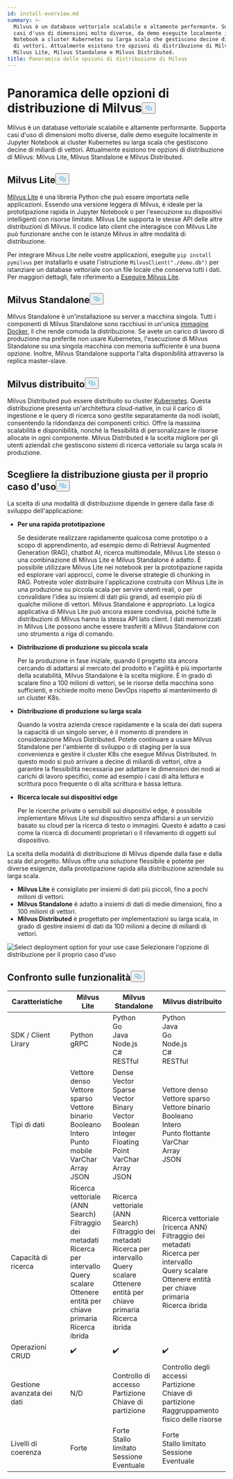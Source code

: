 ```yaml
---
id: install-overview.md
summary: >-
  Milvus è un database vettoriale scalabile e altamente performante. Supporta
  casi d'uso di dimensioni molto diverse, da demo eseguite localmente in Jupyter
  Notebook a cluster Kubernetes su larga scala che gestiscono decine di miliardi
  di vettori. Attualmente esistono tre opzioni di distribuzione di Milvus:
  Milvus Lite, Milvus Standalone e Milvus Distributed.
title: Panoramica delle opzioni di distribuzione di Milvus
---
```

<h1 id="Overview-of-Milvus-Deployment-Options" class="common-anchor-header">Panoramica delle opzioni di distribuzione di Milvus<button data-href="#Overview-of-Milvus-Deployment-Options" class="anchor-icon" translate="no">
      <svg translate="no"
        aria-hidden="true"
        focusable="false"
        height="20"
        version="1.1"
        viewBox="0 0 16 16"
        width="16"
      >
        <path
          fill="#0092E4"
          fill-rule="evenodd"
          d="M4 9h1v1H4c-1.5 0-3-1.69-3-3.5S2.55 3 4 3h4c1.45 0 3 1.69 3 3.5 0 1.41-.91 2.72-2 3.25V8.59c.58-.45 1-1.27 1-2.09C10 5.22 8.98 4 8 4H4c-.98 0-2 1.22-2 2.5S3 9 4 9zm9-3h-1v1h1c1 0 2 1.22 2 2.5S13.98 12 13 12H9c-.98 0-2-1.22-2-2.5 0-.83.42-1.64 1-2.09V6.25c-1.09.53-2 1.84-2 3.25C6 11.31 7.55 13 9 13h4c1.45 0 3-1.69 3-3.5S14.5 6 13 6z"
        ></path>
      </svg>
    </button></h1><p>Milvus è un database vettoriale scalabile e altamente performante. Supporta casi d'uso di dimensioni molto diverse, dalle demo eseguite localmente in Jupyter Notebook ai cluster Kubernetes su larga scala che gestiscono decine di miliardi di vettori. Attualmente esistono tre opzioni di distribuzione di Milvus: Milvus Lite, Milvus Standalone e Milvus Distributed.</p>
<h2 id="Milvus-Lite" class="common-anchor-header">Milvus Lite<button data-href="#Milvus-Lite" class="anchor-icon" translate="no">
      <svg translate="no"
        aria-hidden="true"
        focusable="false"
        height="20"
        version="1.1"
        viewBox="0 0 16 16"
        width="16"
      >
        <path
          fill="#0092E4"
          fill-rule="evenodd"
          d="M4 9h1v1H4c-1.5 0-3-1.69-3-3.5S2.55 3 4 3h4c1.45 0 3 1.69 3 3.5 0 1.41-.91 2.72-2 3.25V8.59c.58-.45 1-1.27 1-2.09C10 5.22 8.98 4 8 4H4c-.98 0-2 1.22-2 2.5S3 9 4 9zm9-3h-1v1h1c1 0 2 1.22 2 2.5S13.98 12 13 12H9c-.98 0-2-1.22-2-2.5 0-.83.42-1.64 1-2.09V6.25c-1.09.53-2 1.84-2 3.25C6 11.31 7.55 13 9 13h4c1.45 0 3-1.69 3-3.5S14.5 6 13 6z"
        ></path>
      </svg>
    </button></h2><p><a href="https://milvus.io/docs/milvus_lite.md">Milvus Lite</a> è una libreria Python che può essere importata nelle applicazioni. Essendo una versione leggera di Milvus, è ideale per la prototipazione rapida in Jupyter Notebook o per l'esecuzione su dispositivi intelligenti con risorse limitate. Milvus Lite supporta le stesse API delle altre distribuzioni di Milvus. Il codice lato client che interagisce con Milvus Lite può funzionare anche con le istanze Milvus in altre modalità di distribuzione.</p>
<p>Per integrare Milvus Lite nelle vostre applicazioni, eseguite <code translate="no">pip install pymilvus</code> per installarlo e usate l'istruzione <code translate="no">MilvusClient(&quot;./demo.db&quot;)</code> per istanziare un database vettoriale con un file locale che conserva tutti i dati. Per maggiori dettagli, fate riferimento a <a href="https://milvus.io/docs/milvus_lite.md">Eseguire Milvus Lite</a>.</p>
<h2 id="Milvus-Standalone" class="common-anchor-header">Milvus Standalone<button data-href="#Milvus-Standalone" class="anchor-icon" translate="no">
      <svg translate="no"
        aria-hidden="true"
        focusable="false"
        height="20"
        version="1.1"
        viewBox="0 0 16 16"
        width="16"
      >
        <path
          fill="#0092E4"
          fill-rule="evenodd"
          d="M4 9h1v1H4c-1.5 0-3-1.69-3-3.5S2.55 3 4 3h4c1.45 0 3 1.69 3 3.5 0 1.41-.91 2.72-2 3.25V8.59c.58-.45 1-1.27 1-2.09C10 5.22 8.98 4 8 4H4c-.98 0-2 1.22-2 2.5S3 9 4 9zm9-3h-1v1h1c1 0 2 1.22 2 2.5S13.98 12 13 12H9c-.98 0-2-1.22-2-2.5 0-.83.42-1.64 1-2.09V6.25c-1.09.53-2 1.84-2 3.25C6 11.31 7.55 13 9 13h4c1.45 0 3-1.69 3-3.5S14.5 6 13 6z"
        ></path>
      </svg>
    </button></h2><p>Milvus Standalone è un'installazione su server a macchina singola. Tutti i componenti di Milvus Standalone sono racchiusi in un'unica <a href="https://milvus.io/docs/install_standalone-docker.md">immagine Docker</a>, il che rende comoda la distribuzione. Se avete un carico di lavoro di produzione ma preferite non usare Kubernetes, l'esecuzione di Milvus Standalone su una singola macchina con memoria sufficiente è una buona opzione. Inoltre, Milvus Standalone supporta l'alta disponibilità attraverso la replica master-slave.</p>
<h2 id="Milvus-Distributed" class="common-anchor-header">Milvus distribuito<button data-href="#Milvus-Distributed" class="anchor-icon" translate="no">
      <svg translate="no"
        aria-hidden="true"
        focusable="false"
        height="20"
        version="1.1"
        viewBox="0 0 16 16"
        width="16"
      >
        <path
          fill="#0092E4"
          fill-rule="evenodd"
          d="M4 9h1v1H4c-1.5 0-3-1.69-3-3.5S2.55 3 4 3h4c1.45 0 3 1.69 3 3.5 0 1.41-.91 2.72-2 3.25V8.59c.58-.45 1-1.27 1-2.09C10 5.22 8.98 4 8 4H4c-.98 0-2 1.22-2 2.5S3 9 4 9zm9-3h-1v1h1c1 0 2 1.22 2 2.5S13.98 12 13 12H9c-.98 0-2-1.22-2-2.5 0-.83.42-1.64 1-2.09V6.25c-1.09.53-2 1.84-2 3.25C6 11.31 7.55 13 9 13h4c1.45 0 3-1.69 3-3.5S14.5 6 13 6z"
        ></path>
      </svg>
    </button></h2><p>Milvus Distributed può essere distribuito su cluster <a href="https://milvus.io/docs/install_cluster-milvusoperator.md">Kubernetes</a>. Questa distribuzione presenta un'architettura cloud-native, in cui il carico di ingestione e le query di ricerca sono gestite separatamente da nodi isolati, consentendo la ridondanza dei componenti critici. Offre la massima scalabilità e disponibilità, nonché la flessibilità di personalizzare le risorse allocate in ogni componente. Milvus Distributed è la scelta migliore per gli utenti aziendali che gestiscono sistemi di ricerca vettoriale su larga scala in produzione.</p>
<h2 id="Choose-the-Right-Deployment-for-Your-Use-Case" class="common-anchor-header">Scegliere la distribuzione giusta per il proprio caso d'uso<button data-href="#Choose-the-Right-Deployment-for-Your-Use-Case" class="anchor-icon" translate="no">
      <svg translate="no"
        aria-hidden="true"
        focusable="false"
        height="20"
        version="1.1"
        viewBox="0 0 16 16"
        width="16"
      >
        <path
          fill="#0092E4"
          fill-rule="evenodd"
          d="M4 9h1v1H4c-1.5 0-3-1.69-3-3.5S2.55 3 4 3h4c1.45 0 3 1.69 3 3.5 0 1.41-.91 2.72-2 3.25V8.59c.58-.45 1-1.27 1-2.09C10 5.22 8.98 4 8 4H4c-.98 0-2 1.22-2 2.5S3 9 4 9zm9-3h-1v1h1c1 0 2 1.22 2 2.5S13.98 12 13 12H9c-.98 0-2-1.22-2-2.5 0-.83.42-1.64 1-2.09V6.25c-1.09.53-2 1.84-2 3.25C6 11.31 7.55 13 9 13h4c1.45 0 3-1.69 3-3.5S14.5 6 13 6z"
        ></path>
      </svg>
    </button></h2><p>La scelta di una modalità di distribuzione dipende in genere dalla fase di sviluppo dell'applicazione:</p>
<ul>
<li><p><strong>Per una rapida prototipazione</strong></p>
<p>Se desiderate realizzare rapidamente qualcosa come prototipo o a scopo di apprendimento, ad esempio demo di Retrieval Augmented Generation (RAG), chatbot AI, ricerca multimodale, Milvus Lite stesso o una combinazione di Milvus Lite e Milvus Standalone è adatto. È possibile utilizzare Milvus Lite nei notebook per la prototipazione rapida ed esplorare vari approcci, come le diverse strategie di chunking in RAG. Potreste voler distribuire l'applicazione costruita con Milvus Lite in una produzione su piccola scala per servire utenti reali, o per convalidare l'idea su insiemi di dati più grandi, ad esempio più di qualche milione di vettori. Milvus Standalone è appropriato. La logica applicativa di Milvus Lite può ancora essere condivisa, poiché tutte le distribuzioni di Milvus hanno la stessa API lato client. I dati memorizzati in Milvus Lite possono anche essere trasferiti a Milvus Standalone con uno strumento a riga di comando.</p></li>
<li><p><strong>Distribuzione di produzione su piccola scala</strong></p>
<p>Per la produzione in fase iniziale, quando il progetto sta ancora cercando di adattarsi al mercato del prodotto e l'agilità è più importante della scalabilità, Milvus Standalone è la scelta migliore. È in grado di scalare fino a 100 milioni di vettori, se le risorse della macchina sono sufficienti, e richiede molto meno DevOps rispetto al mantenimento di un cluster K8s.</p></li>
<li><p><strong>Distribuzione di produzione su larga scala</strong></p>
<p>Quando la vostra azienda cresce rapidamente e la scala dei dati supera la capacità di un singolo server, è il momento di prendere in considerazione Milvus Distributed. Potete continuare a usare Milvus Standalone per l'ambiente di sviluppo o di staging per la sua convenienza e gestire il cluster K8s che esegue Milvus Distributed. In questo modo si può arrivare a decine di miliardi di vettori, oltre a garantire la flessibilità necessaria per adattare le dimensioni dei nodi ai carichi di lavoro specifici, come ad esempio i casi di alta lettura e scrittura poco frequente o di alta scrittura e bassa lettura.</p></li>
<li><p><strong>Ricerca locale sui dispositivi edge</strong></p>
<p>Per le ricerche private o sensibili sui dispositivi edge, è possibile implementare Milvus Lite sul dispositivo senza affidarsi a un servizio basato su cloud per la ricerca di testo o immagini. Questo è adatto a casi come la ricerca di documenti proprietari o il rilevamento di oggetti sul dispositivo.</p></li>
</ul>
<p>La scelta della modalità di distribuzione di Milvus dipende dalla fase e dalla scala del progetto. Milvus offre una soluzione flessibile e potente per diverse esigenze, dalla prototipazione rapida alla distribuzione aziendale su larga scala.</p>
<ul>
<li><strong>Milvus Lite</strong> è consigliato per insiemi di dati più piccoli, fino a pochi milioni di vettori.</li>
<li><strong>Milvus Standalone</strong> è adatto a insiemi di dati di medie dimensioni, fino a 100 milioni di vettori.</li>
<li><strong>Milvus Distributed</strong> è progettato per implementazioni su larga scala, in grado di gestire insiemi di dati da 100 milioni a decine di miliardi di vettori.</li>
</ul>
<p>
  
   <span class="img-wrapper"> <img translate="no" src="/docs/v2.5.x/assets/select-deployment-option.png" alt="Select deployment option for your use case" class="doc-image" id="select-deployment-option-for-your-use-case" />
   </span> <span class="img-wrapper"> <span>Selezionare l'opzione di distribuzione per il proprio caso d'uso</span> </span></p>
<h2 id="Comparison-on-functionalities" class="common-anchor-header">Confronto sulle funzionalità<button data-href="#Comparison-on-functionalities" class="anchor-icon" translate="no">
      <svg translate="no"
        aria-hidden="true"
        focusable="false"
        height="20"
        version="1.1"
        viewBox="0 0 16 16"
        width="16"
      >
        <path
          fill="#0092E4"
          fill-rule="evenodd"
          d="M4 9h1v1H4c-1.5 0-3-1.69-3-3.5S2.55 3 4 3h4c1.45 0 3 1.69 3 3.5 0 1.41-.91 2.72-2 3.25V8.59c.58-.45 1-1.27 1-2.09C10 5.22 8.98 4 8 4H4c-.98 0-2 1.22-2 2.5S3 9 4 9zm9-3h-1v1h1c1 0 2 1.22 2 2.5S13.98 12 13 12H9c-.98 0-2-1.22-2-2.5 0-.83.42-1.64 1-2.09V6.25c-1.09.53-2 1.84-2 3.25C6 11.31 7.55 13 9 13h4c1.45 0 3-1.69 3-3.5S14.5 6 13 6z"
        ></path>
      </svg>
    </button></h2><table>
<thead>
<tr><th>Caratteristiche</th><th>Milvus Lite</th><th>Milvus Standalone</th><th>Milvus distribuito</th></tr>
</thead>
<tbody>
<tr><td>SDK / Client Lirary</td><td>Python<br/>gRPC</td><td>Python<br/>Go<br/>Java<br/>Node.js<br/>C#<br/>RESTful</td><td>Python<br/>Java<br/>Go<br/>Node.js<br/>C#<br/>RESTful</td></tr>
<tr><td>Tipi di dati</td><td>Vettore denso<br/>Vettore sparso<br/>Vettore binario<br/>Booleano<br/>Intero<br/>Punto mobile<br/>VarChar<br/>Array<br/>JSON</td><td>Dense Vector<br/>Sparse Vector<br/>Binary Vector<br/>Boolean<br/>Integer<br/>Floating Point<br/>VarChar<br/>Array<br/>JSON</td><td>Vettore denso<br/>Vettore sparso<br/>Vettore binario<br/>Booleano<br/>Intero<br/>Punto flottante<br/>VarChar<br/>Array<br/>JSON</td></tr>
<tr><td>Capacità di ricerca</td><td>Ricerca vettoriale (ANN Search)<br/>Filtraggio dei metadati<br/>Ricerca per intervallo<br/>Query scalare<br/>Ottenere entità per chiave primaria<br/>Ricerca ibrida</td><td>Ricerca vettoriale (ANN Search)<br/>Filtraggio dei metadati<br/>Ricerca per intervallo<br/>Query scalare<br/>Ottenere entità per chiave primaria<br/>Ricerca ibrida</td><td>Ricerca vettoriale (ricerca ANN)<br/>Filtraggio dei metadati<br/>Ricerca per intervallo<br/>Query scalare<br/>Ottenere entità per chiave primaria<br/>Ricerca ibrida</td></tr>
<tr><td>Operazioni CRUD</td><td>✔️</td><td>✔️</td><td>✔️</td></tr>
<tr><td>Gestione avanzata dei dati</td><td>N/D</td><td>Controllo di accesso<br/>Partizione<br/>Chiave di partizione</td><td>Controllo degli accessi<br/>Partizione<br/>Chiave di partizione<br/>Raggruppamento fisico delle risorse</td></tr>
<tr><td>Livelli di coerenza</td><td>Forte</td><td>Forte<br/>Stallo limitato<br/>Sessione<br/>Eventuale</td><td>Forte<br/>Stallo limitato<br/>Sessione<br/>Eventuale</td></tr>
</tbody>
</table>
